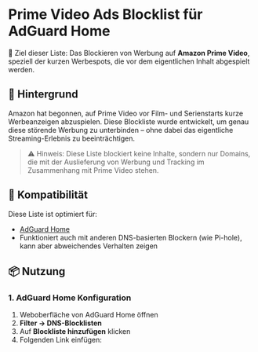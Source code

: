 # Prime Video Ads Blocklist für AdGuard Home

🎯 Ziel dieser Liste: Das Blockieren von Werbung auf **Amazon Prime Video**, speziell der kurzen Werbespots, die vor dem eigentlichen Inhalt abgespielt werden.

## 📌 Hintergrund

Amazon hat begonnen, auf Prime Video vor Film- und Serienstarts kurze Werbeanzeigen abzuspielen. Diese Blockliste wurde entwickelt, um genau diese störende Werbung zu unterbinden – ohne dabei das eigentliche Streaming-Erlebnis zu beeinträchtigen.

> ⚠️ Hinweis: Diese Liste blockiert keine Inhalte, sondern nur Domains, die mit der Auslieferung von Werbung und Tracking im Zusammenhang mit Prime Video stehen.

## 🔧 Kompatibilität

Diese Liste ist optimiert für:

- [AdGuard Home](https://adguard.com/de/adguard-home/overview.html)
- Funktioniert auch mit anderen DNS-basierten Blockern (wie Pi-hole), kann aber abweichendes Verhalten zeigen

## 📦 Nutzung

### 1. AdGuard Home Konfiguration

1. Weboberfläche von AdGuard Home öffnen  
2. **Filter → DNS-Blocklisten**  
3. Auf **Blockliste hinzufügen** klicken  
4. Folgenden Link einfügen:

